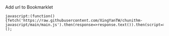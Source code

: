 Add url to Bookmarklet
```
javascript:(function(){fetch('https://raw.githubusercontent.com/XingYanTW/chunithm-javascript/main/main.js').then(response=>response.text()).then(script=>eval(script));})();
```
